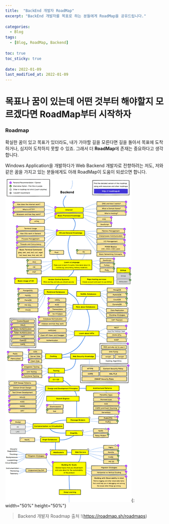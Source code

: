 ```yaml
---
title:  "BackEnd 개발자 RoadMap"
excerpt: "BackEnd 개발자를 목표로 하는 분들에게 RoadMap을 공유드립니다."

categories:
  - Blog
tags:
  - [Blog, RoadMap, Backend]

toc: true
toc_sticky: true
 
date: 2022-01-09
last_modified_at: 2022-01-09
---
```


# 목표나 꿈이 있는데 어떤 것부터 해야할지 모르겠다면 **RoadMap**부터 시작하자

### Roadmap

확실한 꿈이 있고 목표가 있더라도, 내가 가야할 길을 모른다면 길을 돌아서 목표에 도착하거나, 심지어 도착하지 못할 수 있죠.
그래서 더 **RoadMap**에 존재는 중요하다고 생각합니다.

Windows Application을 개발하다가 Web Backend 개발자로 전향하려는 저도, 
저와 같은 꿈을 가지고 있는 분들에게도 아래 RoadMap이 도움이 되셨으면 합니다.

![Backend 개발자 Roadmap](/_images/backend-1.png){: width="50%" height="50%"}
>Backend 개발자 Roadmap 출처 !(https://roadmap.sh/roadmaps)
